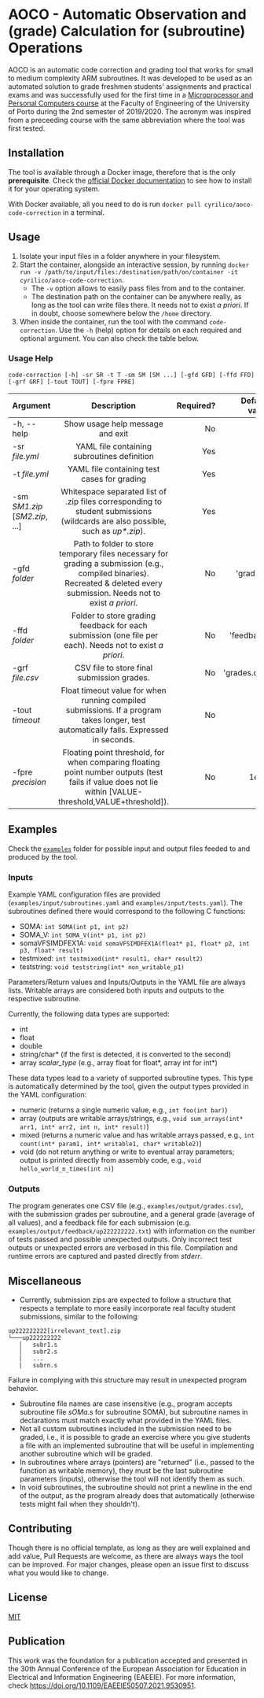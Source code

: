 # AOCO - Automatic Observation and (grade) Calculation for (subroutine) Operations

AOCO is an automatic code correction and grading tool that works for small to medium complexity ARM subroutines.
It was developed to be used as an automated solution to grade freshmen students' assignments and practical exams and was successfully used for the first time in a [Microprocessor and Personal Computers course](https://sigarra.up.pt/feup/en/UCURR_GERAL.FICHA_UC_VIEW?pv_ocorrencia_id=436431) at the Faculty of Engineering of the University of Porto during the 2nd semester of 2019/2020.
The acronym was inspired from a preceeding course with the same abbreviation where the tool was first tested.

## Installation

The tool is available through a Docker image, therefore that is the only **prerequisite**. Check the [official Docker documentation](https://docs.docker.com/get-docker/) to see how to install it for your operating system.

With Docker available, all you need to do is run `docker pull cyrilico/aoco-code-correction` in a terminal.

## Usage
1. Isolate your input files in a folder anywhere in your filesystem.
2. Start the container, alongside an interactive session, by running `docker run -v /path/to/input/files:/destination/path/on/container -it cyrilico/aoco-code-correction`.
    - The `-v` option allows to easily pass files from and to the container.
    - The destination path on the container can be anywhere really, as long as the tool can write files there. It needs not to exist *a priori*. If in doubt, choose somewhere below the `/home` directory.
3. When inside the container, run the tool with the command `code-correction`. Use the `-h` (help) option for details on each required and optional argument. You can also check the table below.

### Usage Help
`code-correction [-h] -sr SR -t T -sm SM [SM ...] [-gfd GFD] [-ffd FFD] [-grf GRF] [-tout TOUT] [-fpre FPRE]`

| Argument      | Description   | Required?  | Default value
| ------------- |:-------------:| ----------:|-----:|
| -h, --help      | Show usage help message and exit | No | -
| -sr *file.yml*      | YAML file containing subroutines definition      |   Yes | -
| -t *file.yml* | YAML file containing test cases for grading  | Yes | -
| -sm *SM1.zip* [*SM2.zip*, ...] | Whitespace separated list of .zip files corresponding to student submissions (wildcards are also possible, such as *up\*.zip*). | Yes | -
|  -gfd *folder* | Path to folder to store temporary files necessary for grading a submission (e.g., compiled binaries). Recreated & deleted every submission. Needs not to exist *a priori*. | No | 'grading'
|  -ffd *folder* | Folder to store grading feedback for each submission (one file per each). Needs not to exist *a priori*. | No | 'feedback'
|  -grf *file.csv* | CSV file to store final submission grades. | No | 'grades.csv'
| -tout *timeout* | Float timeout value for when running compiled submissions. If a program takes longer, test automatically fails. Expressed in seconds. | No | 2
| -fpre *precision* | Floating point threshold, for when comparing floating point number outputs (test fails if value does not lie within [VALUE-                   threshold,VALUE+threshold]). | No | 1e-6

## Examples
Check the [`examples`](https://github.com/cyrilico/aoco-code-correction/tree/master/examples) folder for possible input and output files feeded to and produced by the tool.

### Inputs
Example YAML configuration files are provided (`examples/input/subroutines.yaml` and `examples/input/tests.yaml`). The subroutines defined there would correspond to the following C functions:
- SOMA: `int SOMA(int p1, int p2)`
- SOMA_V: `int SOMA_V(int* p1, int p2)`
- somaVFSIMDFEX1A: `void somaVFSIMDFEX1A(float* p1, float* p2, int p3, float* result)`
- testmixed: `int testmixed(int* result1, char* result2)`
- teststring: `void teststring(int* non_writable_p1)`

Parameters/Return values and Inputs/Outputs in the YAML file are always lists. Writable arrays are considered both inputs and outputs to the respective subroutine.

Currently, the following data types are supported:
- int
- float
- double
- string/char* (if the first is detected, it is converted to the second)
- array *scalar_type* (e.g., array float for float*, array int for int*) 

These data types lead to a variety of supported subroutine types. This type is automatically determined by the tool, given the output types provided in the YAML configuration:
- numeric (returns a single numeric value, e.g., `int foo(int bar)`)
- array (outputs are writable arrays/strings, e.g., `void sum_arrays(int* arr1, int* arr2, int n, int* result)`)
- mixed (returns a numeric value and has writable arrays passed, e.g., `int count(int* param1, int* writable1, char* writable2)`)
- void (do not return anything or write to eventual array parameters; output is printed directly from assembly code, e.g., `void hello_world_n_times(int n)`)

### Outputs
The program generates one CSV file (e.g., `examples/output/grades.csv`), with the submission grades per subroutine, and a general grade (average of all values), and a feedback file for each submission (e.g. `examples/output/feedback/up222222222.txt`) with information on the number of tests passed and possible unexpected outputs.
Only incorrect test outputs or unexpected errors are verbosed in this file.
Compilation and runtime errors are captured and pasted directly from *stderr*.

## Miscellaneous
- Currently, submission zips are expected to follow a structure that respects a template to more easily incorporate real faculty student submissions, similar to the following:
```
up222222222[irrelevant_text].zip
└───up222222222
   │   subr1.s
   │   subr2.s
   |   ...
   |   subrn.s
```
Failure in complying with this structure may result in unexpected program behavior.

- Subroutine file names are case insensitive (e.g., program accepts subroutine file *sOMa.s* for subroutine SOMA), but subroutine names in declarations must match exactly what provided in the YAML files.
- Not all custom subroutines included in the submission need to be graded, i.e., it is possible to grade an exercise where you give students a file with an implemented subroutine that will be useful in implementing another subroutine which will be graded.
- In subroutines where arrays (pointers) are "returned" (i.e., passed to the function as writable memory), they must be the last subroutine parameters (inputs), otherwise the tool will not identify them as such.
- In void subroutines, the subroutine should not print a newline in the end of the output, as the program already does that automatically (otherwise tests might fail when they shouldn't).

## Contributing
Though there is no official template, as long as they are well explained and add value, Pull Requests are welcome, as there are always ways the tool can be improved. For major changes, please open an issue first to discuss what you would like to change.

## License
[MIT](https://choosealicense.com/licenses/mit/)

## Publication
This work was the foundation for a publication accepted and presented in the 30th Annual Conference of the European Association for Education in Electrical and Information Engineering (EAEEIE). For more information, check https://doi.org/10.1109/EAEEIE50507.2021.9530951.
